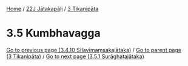 
[Home](/) / [22J Jātakapāḷi](../../22J.md) / [3 Tikanipāta](../3.md)

# 3.5 Kumbhavagga


[Go to previous page (3.4.10 Sīlavīmaṃsakajātaka)](3.4/3.4.10.md) / [Go to parent page (3 Tikanipāta)](../3.md) / [Go to next page (3.5.1 Surāghaṭajātaka)](3.5/3.5.1.md)


